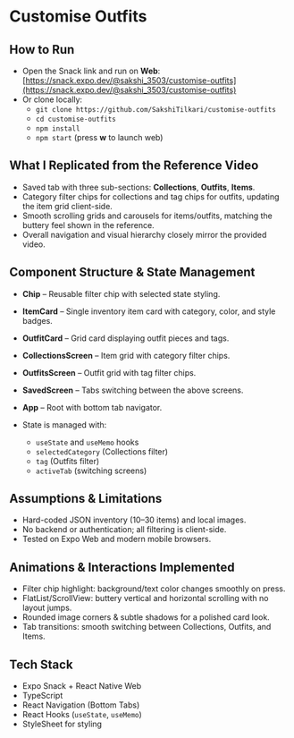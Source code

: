 # Customise Outfits

## How to Run
- Open the Snack link and run on **Web**:  
  [https://snack.expo.dev/@sakshi_3503/customise-outfits](https://snack.expo.dev/@sakshi_3503/customise-outfits)
- Or clone locally:
  - `git clone https://github.com/SakshiTilkari/customise-outfits`
  - `cd customise-outfits`
  - `npm install`
  - `npm start` (press **w** to launch web)

## What I Replicated from the Reference Video
- Saved tab with three sub-sections: **Collections**, **Outfits**, **Items**.
- Category filter chips for collections and tag chips for outfits, updating the item grid client-side.
- Smooth scrolling grids and carousels for items/outfits, matching the buttery feel shown in the reference.
- Overall navigation and visual hierarchy closely mirror the provided video.

## Component Structure & State Management
- **Chip** – Reusable filter chip with selected state styling.
- **ItemCard** – Single inventory item card with category, color, and style badges.
- **OutfitCard** – Grid card displaying outfit pieces and tags.
- **CollectionsScreen** – Item grid with category filter chips.
- **OutfitsScreen** – Outfit grid with tag filter chips.
- **SavedScreen** – Tabs switching between the above screens.
- **App** – Root with bottom tab navigator.

- State is managed with:
  - `useState` and `useMemo` hooks
  - `selectedCategory` (Collections filter)
  - `tag` (Outfits filter)
  - `activeTab` (switching screens)

## Assumptions & Limitations
- Hard-coded JSON inventory (10–30 items) and local images.
- No backend or authentication; all filtering is client-side.
- Tested on Expo Web and modern mobile browsers.

## Animations & Interactions Implemented
- Filter chip highlight: background/text color changes smoothly on press.
- FlatList/ScrollView: buttery vertical and horizontal scrolling with no layout jumps.
- Rounded image corners & subtle shadows for a polished card look.
- Tab transitions: smooth switching between Collections, Outfits, and Items.

## Tech Stack
- Expo Snack + React Native Web
- TypeScript
- React Navigation (Bottom Tabs)
- React Hooks (`useState`, `useMemo`)
- StyleSheet for styling
